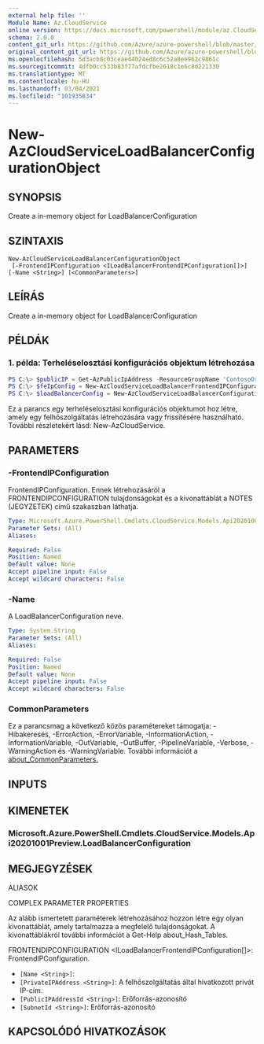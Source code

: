 ```yaml
---
external help file: ''
Module Name: Az.CloudService
online version: https://docs.microsoft.com/powershell/module/az.CloudService/new-AzCloudServiceLoadBalancerConfigurationObject
schema: 2.0.0
content_git_url: https://github.com/Azure/azure-powershell/blob/master/src/CloudService/help/New-AzCloudServiceLoadBalancerConfigurationObject.md
original_content_git_url: https://github.com/Azure/azure-powershell/blob/master/src/CloudService/help/New-AzCloudServiceLoadBalancerConfigurationObject.md
ms.openlocfilehash: 5d3acb8c03ceae44024ed8c6c52a8ee962c9861c
ms.sourcegitcommit: 4dfb0cc533b83f77afdcfbe2618c1e6c8d221330
ms.translationtype: MT
ms.contentlocale: hu-HU
ms.lasthandoff: 03/04/2021
ms.locfileid: "101935834"
---
```

# New-AzCloudServiceLoadBalancerConfigurationObject

## SYNOPSIS
Create a in-memory object for LoadBalancerConfiguration

## SZINTAXIS

```
New-AzCloudServiceLoadBalancerConfigurationObject
 [-FrontendIPConfiguration <ILoadBalancerFrontendIPConfiguration[]>] [-Name <String>] [<CommonParameters>]
```

## LEÍRÁS
Create a in-memory object for LoadBalancerConfiguration

## PÉLDÁK

### 1. példa: Terheléselosztási konfigurációs objektum létrehozása
```powershell
PS C:\> $publicIP = Get-AzPublicIpAddress -ResourceGroupName 'ContosoOrg' -Name 'ContosoPublicIP'
PS C:\> $feIpConfig = New-AzCloudServiceLoadBalancerFrontendIPConfigurationObject -Name 'ContosoFe' -PublicIPAddressId $publicIP.Id
PS C:\> $loadBalancerConfig = New-AzCloudServiceLoadBalancerConfigurationObject -Name 'ContosoLB' -FrontendIPConfiguration $feIpConfig
```

Ez a parancs egy terheléselosztási konfigurációs objektumot hoz létre, amely egy felhőszolgáltatás létrehozására vagy frissítésére használható.
További részletekért lásd: New-AzCloudService.

## PARAMETERS

### -FrontendIPConfiguration
FrontendIPConfiguration.
Ennek létrehozásáról a FRONTENDIPCONFIGURATION tulajdonságokat és a kivonattáblát a NOTES (JEGYZETEK) című szakaszban láthatja.

```yaml
Type: Microsoft.Azure.PowerShell.Cmdlets.CloudService.Models.Api20201001Preview.ILoadBalancerFrontendIPConfiguration[]
Parameter Sets: (All)
Aliases:

Required: False
Position: Named
Default value: None
Accept pipeline input: False
Accept wildcard characters: False
```

### -Name
A LoadBalancerConfiguration neve.

```yaml
Type: System.String
Parameter Sets: (All)
Aliases:

Required: False
Position: Named
Default value: None
Accept pipeline input: False
Accept wildcard characters: False
```

### CommonParameters
Ez a parancsmag a következő közös paramétereket támogatja: -Hibakeresés, -ErrorAction, -ErrorVariable, -InformationAction, -InformationVariable, -OutVariable, -OutBuffer, -PipelineVariable, -Verbose, -WarningAction és -WarningVariable. További információt a [about_CommonParameters.](http://go.microsoft.com/fwlink/?LinkID=113216)

## INPUTS

## KIMENETEK

### Microsoft.Azure.PowerShell.Cmdlets.CloudService.Models.Api20201001Preview.LoadBalancerConfiguration

## MEGJEGYZÉSEK

ALIASOK

COMPLEX PARAMETER PROPERTIES

Az alább ismertetett paraméterek létrehozásához hozzon létre egy olyan kivonattáblát, amely tartalmazza a megfelelő tulajdonságokat. A kivonattáblákról további információt a Get-Help about_Hash_Tables.


FRONTENDIPCONFIGURATION <ILoadBalancerFrontendIPConfiguration[]>: FrontendIPConfiguration.
  - `[Name <String>]`: 
  - `[PrivateIPAddress <String>]`: A felhőszolgáltatás által hivatkozott privát IP-cím.
  - `[PublicIPAddressId <String>]`: Erőforrás-azonosító
  - `[SubnetId <String>]`: Erőforrás-azonosító

## KAPCSOLÓDÓ HIVATKOZÁSOK

